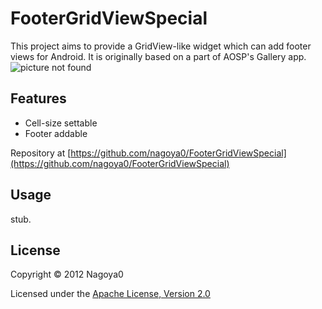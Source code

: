 FooterGridViewSpecial
=====================
This project aims to provide a GridView-like widget which can add footer views for Android. It is originally based on a part of AOSP's Gallery app.
![picture not found](https://github.com/nagoya0/FooterGridViewSpecial/raw/master/ss00.png "Screenshot")

Features
--------
* Cell-size settable
* Footer addable

Repository at [https://github.com/nagoya0/FooterGridViewSpecial](https://github.com/nagoya0/FooterGridViewSpecial)

Usage
-----
stub.

License
-------
Copyright &copy; 2012 Nagoya0

Licensed under the [Apache License, Version 2.0](http://www.apache.org/licenses/LICENSE-2.0)

